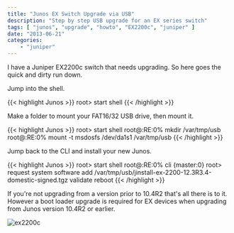 ```yaml
---
title: "Junos EX Switch Upgrade via USB"
description: "Step by step USB upgrade for an EX series switch"
tags: [ "junos", "upgrade", "howto", "EX2200c", "juniper" ]
date: "2013-06-21"
categories:
    - "juniper"
---
```


I have a Juniper EX2200c switch that needs upgrading. So here goes the quick and dirty run down.

Jump into the shell.

{{< highlight Junos >}}
root> start shell
{{< /highlight >}}

Make a folder to mount your FAT16/32 USB drive, then mount it.

{{< highlight Junos >}}
root> start shell
root@:RE:0% mkdir /var/tmp/usb 
root@:RE:0% mount -t msdosfs /dev/da1s1 /var/tmp/usb
{{< /highlight >}}

Jump back to the CLI and install your new Junos.

{{< highlight Junos >}}
root> start shell
root@:RE:0% cli {master:0} root> request system software add /var/tmp/usb/jinstall-ex-2200-12.3R3.4-domestic-signed.tgz validate reboot
{{< /highlight >}}

If you're not upgrading from a version prior to 10.4R2 that's all there is to it. However a boot loader upgrade is required for EX devices when upgrading from Junos version 10.4R2 or earlier.

![ex2200c][3]

[1]: http://blog.network2501.com/2013/06/21/junos-ex-switch-upgrade-via-usb/#disqus_thread
[2]: http://blog.network2501.com/categories/juniper
[3]: http://blog.network2501.com/images/ex2200c.jpg

